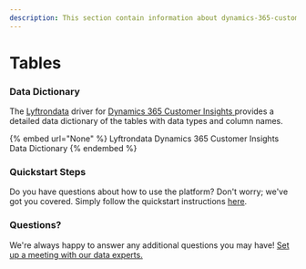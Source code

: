 ```yaml
---
description: This section contain information about dynamics-365-customer-insights connector tables information
---
```


# Tables

### Data Dictionary

The [Lyftrondata](https://www.lyftrondata.com/) driver for [Dynamics 365 Customer Insights](None/)[ ](https://www.lyftrondata.com/integration/dynamics-365-customer-insights/)provides a detailed data dictionary of the tables with data types and column names.

{% embed url="None" %}
Lyftrondata Dynamics 365 Customer Insights Data Dictionary
{% endembed %}

### Quickstart Steps

Do you have questions about how to use the platform? Don't worry; we've got you covered. Simply follow the quickstart instructions [here](../README.md).

### Questions? <a href="#questions" id="questions"></a>

We're always happy to answer any additional questions you may have! [Set up a meeting with our data experts.](https://www.lyftrondata.com/book-a-meeting/)

